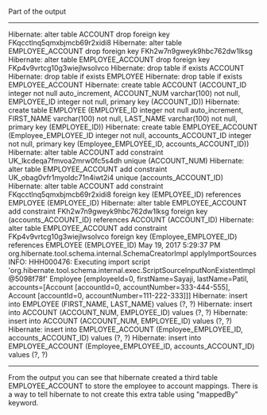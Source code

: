 Part of the output

******************************************
Hibernate: alter table ACCOUNT drop foreign key FKqcctlnq5qmxbjmcb69r2xidi8
Hibernate: alter table EMPLOYEE_ACCOUNT drop foreign key FKh2w7n9gweyk9hbc762dw1lksg
Hibernate: alter table EMPLOYEE_ACCOUNT drop foreign key FKp4v9vrtcg10g3wiejlwsolvco
Hibernate: drop table if exists ACCOUNT
Hibernate: drop table if exists EMPLOYEE
Hibernate: drop table if exists EMPLOYEE_ACCOUNT
Hibernate: create table ACCOUNT (ACCOUNT_ID integer not null auto_increment, ACCOUNT_NUM varchar(100) not null, EMPLOYEE_ID integer not null, primary key (ACCOUNT_ID))
Hibernate: create table EMPLOYEE (EMPLOYEE_ID integer not null auto_increment, FIRST_NAME varchar(100) not null, LAST_NAME varchar(100) not null, primary key (EMPLOYEE_ID))
Hibernate: create table EMPLOYEE_ACCOUNT (Employee_EMPLOYEE_ID integer not null, accounts_ACCOUNT_ID integer not null, primary key (Employee_EMPLOYEE_ID, accounts_ACCOUNT_ID))
Hibernate: alter table ACCOUNT add constraint UK_lkcdeqa7fmvoa2mrw0fc5s4dh unique (ACCOUNT_NUM)
Hibernate: alter table EMPLOYEE_ACCOUNT add constraint UK_obag0vfr1myoldc71n4iwt2i4 unique (accounts_ACCOUNT_ID)
Hibernate: alter table ACCOUNT add constraint FKqcctlnq5qmxbjmcb69r2xidi8 foreign key (EMPLOYEE_ID) references EMPLOYEE (EMPLOYEE_ID)
Hibernate: alter table EMPLOYEE_ACCOUNT add constraint FKh2w7n9gweyk9hbc762dw1lksg foreign key (accounts_ACCOUNT_ID) references ACCOUNT (ACCOUNT_ID)
Hibernate: alter table EMPLOYEE_ACCOUNT add constraint FKp4v9vrtcg10g3wiejlwsolvco foreign key (Employee_EMPLOYEE_ID) references EMPLOYEE (EMPLOYEE_ID)
May 19, 2017 5:29:37 PM org.hibernate.tool.schema.internal.SchemaCreatorImpl applyImportSources
INFO: HHH000476: Executing import script 'org.hibernate.tool.schema.internal.exec.ScriptSourceInputNonExistentImpl@5098f78f'
Employee [employeeId=0, firstName=Sayaji, lastName=Patil, accounts=[Account [accountId=0, accountNumber=333-444-555], Account [accountId=0, accountNumber=111-222-333]]]
Hibernate: insert into EMPLOYEE (FIRST_NAME, LAST_NAME) values (?, ?)
Hibernate: insert into ACCOUNT (ACCOUNT_NUM, EMPLOYEE_ID) values (?, ?)
Hibernate: insert into ACCOUNT (ACCOUNT_NUM, EMPLOYEE_ID) values (?, ?)
Hibernate: insert into EMPLOYEE_ACCOUNT (Employee_EMPLOYEE_ID, accounts_ACCOUNT_ID) values (?, ?)
Hibernate: insert into EMPLOYEE_ACCOUNT (Employee_EMPLOYEE_ID, accounts_ACCOUNT_ID) values (?, ?)
******************************************

From the output you can see that hibernate created a third table EMPLOYEE_ACCOUNT to store the employee
to account mappings. There is a way to tell hibernate to not create this extra table using "mappedBy"
keyword.
